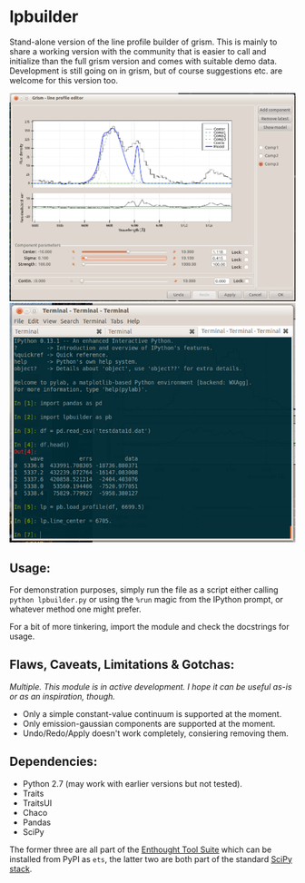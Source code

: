 lpbuilder
=========

Stand-alone version of the line profile builder of grism.
This is mainly to share a working version with the community that is easier to call and initialize than the full grism version and comes with suitable demo data. Development is still going on in grism, but of course suggestions etc. are welcome for this version too.

![Screenshot](screenshot.png "Screenshot") ![Screenshot](screenshot2.png "Screenshot")

Usage:
------

For demonstration purposes, simply run the file as a script either calling `python lpbuilder.py` or using the `%run` magic from the IPython prompt, or whatever method one might prefer.

For a bit of more tinkering, import the module and check the docstrings for usage.

Flaws, Caveats, Limitations & Gotchas:
-------------------------
*Multiple. This module is in active development. I hope it can be useful as-is or as an inspiration, though.*

* Only a simple constant-value continuum is supported at the moment.
* Only emission-gaussian components are supported at the moment.
* Undo/Redo/Apply doesn't work completely, consiering removing them.

Dependencies:
-------------

* Python 2.7 (may work with earlier versions but not tested).
* Traits
* TraitsUI
* Chaco
* Pandas
* SciPy

The former three are all part of the [Enthought Tool Suite][2] which can be installed from PyPI as `ets`, the latter two are both part of the standard [SciPy stack][1].


[1]: http://scipy.org
[2]: http://code.enthought.com
